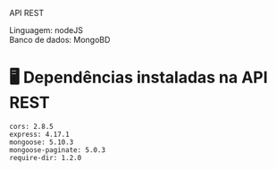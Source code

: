 API REST

Linguagem: nodeJS </br>
Banco de dados: MongoBD




# :desktop_computer: Dependências instaladas na API REST
    cors: 2.8.5
    express: 4.17.1
    mongoose: 5.10.3
    mongoose-paginate: 5.0.3
    require-dir: 1.2.0
